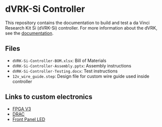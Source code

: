 # dVRK-Si Controller

This repository contains the documentation to build and test a da Vinci Research Kit Si (dVRK-Si) controller.
For more information about the dVRK, see the [documentation](https://dvrk.readthedocs.io).

## Files

* `dVRK-Si-Controller-BOM.xlsx`: Bill of Materials
* `dVRK-Si-Controller-Assembly.pptx`: Assembly instructions
* `dVRK-Si-Controller-Testing.docx`: Test instructions
* `12v_wire_guide.step`: Design file for custom wire guide used inside controller

## Links to custom electronics

* [FPGA V3](https://github.com/jhu-cisst/FPGA1394V3)
* [DRAC](https://github.com/jhu-dvrk/drac)
* [Front Panel LED](https://github.com/jhu-dvrk/dvrk-si-front-panel-led)
